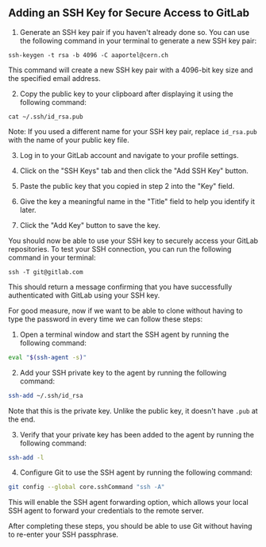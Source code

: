 ## Adding an SSH Key for Secure Access to GitLab

1. Generate an SSH key pair if you haven't already done so. You can use the following command in your terminal to generate a new SSH key pair:

```
ssh-keygen -t rsa -b 4096 -C aaportel@cern.ch
```

This command will create a new SSH key pair with a 4096-bit key size and the specified email address.

2. Copy the public key to your clipboard after displaying it using the following command:

```
cat ~/.ssh/id_rsa.pub
```

Note: If you used a different name for your SSH key pair, replace `id_rsa.pub` with the name of your public key file.

3. Log in to your GitLab account and navigate to your profile settings.

4. Click on the "SSH Keys" tab and then click the "Add SSH Key" button.

5. Paste the public key that you copied in step 2 into the "Key" field.

6. Give the key a meaningful name in the "Title" field to help you identify it later.

7. Click the "Add Key" button to save the key.

You should now be able to use your SSH key to securely access your GitLab repositories. To test your SSH connection, you can run the following command in your terminal:

```
ssh -T git@gitlab.com
```

This should return a message confirming that you have successfully authenticated with GitLab using your SSH key.

For good measure, now if we want to be able to clone without having to type the password in every time we can follow these steps:

1. Open a terminal window and start the SSH agent by running the following command:

```bash
eval "$(ssh-agent -s)"
```

2. Add your SSH private key to the agent by running the following command:

```bash
ssh-add ~/.ssh/id_rsa
```
Note that this is the private key. Unlike the public key, it doesn't have `.pub` at the end.

3.  Verify that your private key has been added to the agent by running the following command:

```bash
ssh-add -l
```

4.  Configure Git to use the SSH agent by running the following command:

```bash
git config --global core.sshCommand "ssh -A"
```

This will enable the SSH agent forwarding option, which allows your local SSH agent to forward your credentials to the remote server.

After completing these steps, you should be able to use Git without having to re-enter your SSH passphrase.